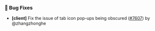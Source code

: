 ### 🐛 Bug Fixes

- **[client]** Fix the issue of tab icon pop-ups being obscured ([#7607](https://github.com/nocobase/nocobase/pull/7607)) by @zhangzhonghe

